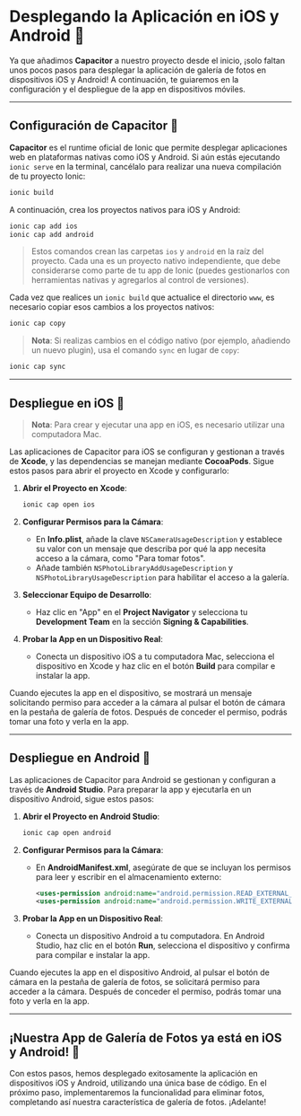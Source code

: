 # Desplegando la Aplicación en iOS y Android 📲

Ya que añadimos **Capacitor** a nuestro proyecto desde el inicio, ¡solo faltan unos pocos pasos para desplegar la aplicación de galería de fotos en dispositivos iOS y Android! A continuación, te guiaremos en la configuración y el despliegue de la app en dispositivos móviles.

---

## Configuración de Capacitor 🔌

**Capacitor** es el runtime oficial de Ionic que permite desplegar aplicaciones web en plataformas nativas como iOS y Android. Si aún estás ejecutando `ionic serve` en la terminal, cancélalo para realizar una nueva compilación de tu proyecto Ionic:

```bash
ionic build
```

A continuación, crea los proyectos nativos para iOS y Android:

```bash
ionic cap add ios
ionic cap add android
```

> Estos comandos crean las carpetas `ios` y `android` en la raíz del proyecto. Cada una es un proyecto nativo independiente, que debe considerarse como parte de tu app de Ionic (puedes gestionarlos con herramientas nativas y agregarlos al control de versiones).

Cada vez que realices un `ionic build` que actualice el directorio `www`, es necesario copiar esos cambios a los proyectos nativos:

```bash
ionic cap copy
```

> **Nota**: Si realizas cambios en el código nativo (por ejemplo, añadiendo un nuevo plugin), usa el comando `sync` en lugar de `copy`:

```bash
ionic cap sync
```

---

## Despliegue en iOS 🍎

> **Nota**: Para crear y ejecutar una app en iOS, es necesario utilizar una computadora Mac.

Las aplicaciones de Capacitor para iOS se configuran y gestionan a través de **Xcode**, y las dependencias se manejan mediante **CocoaPods**. Sigue estos pasos para abrir el proyecto en Xcode y configurarlo:

1. **Abrir el Proyecto en Xcode**:

   ```bash
   ionic cap open ios
   ```

2. **Configurar Permisos para la Cámara**: 

   - En **Info.plist**, añade la clave `NSCameraUsageDescription` y establece su valor con un mensaje que describa por qué la app necesita acceso a la cámara, como "Para tomar fotos".
   - Añade también `NSPhotoLibraryAddUsageDescription` y `NSPhotoLibraryUsageDescription` para habilitar el acceso a la galería.

3. **Seleccionar Equipo de Desarrollo**:
   - Haz clic en "App" en el **Project Navigator** y selecciona tu **Development Team** en la sección **Signing & Capabilities**.

4. **Probar la App en un Dispositivo Real**:
   - Conecta un dispositivo iOS a tu computadora Mac, selecciona el dispositivo en Xcode y haz clic en el botón **Build** para compilar e instalar la app.

Cuando ejecutes la app en el dispositivo, se mostrará un mensaje solicitando permiso para acceder a la cámara al pulsar el botón de cámara en la pestaña de galería de fotos. Después de conceder el permiso, podrás tomar una foto y verla en la app.

---

## Despliegue en Android 🤖

Las aplicaciones de Capacitor para Android se gestionan y configuran a través de **Android Studio**. Para preparar la app y ejecutarla en un dispositivo Android, sigue estos pasos:

1. **Abrir el Proyecto en Android Studio**:

   ```bash
   ionic cap open android
   ```

2. **Configurar Permisos para la Cámara**:
   - En **AndroidManifest.xml**, asegúrate de que se incluyan los permisos para leer y escribir en el almacenamiento externo:

     ```xml
     <uses-permission android:name="android.permission.READ_EXTERNAL_STORAGE"/>
     <uses-permission android:name="android.permission.WRITE_EXTERNAL_STORAGE"/>
     ```

3. **Probar la App en un Dispositivo Real**:
   - Conecta un dispositivo Android a tu computadora. En Android Studio, haz clic en el botón **Run**, selecciona el dispositivo y confirma para compilar e instalar la app.

Cuando ejecutes la app en el dispositivo Android, al pulsar el botón de cámara en la pestaña de galería de fotos, se solicitará permiso para acceder a la cámara. Después de conceder el permiso, podrás tomar una foto y verla en la app.

---

## ¡Nuestra App de Galería de Fotos ya está en iOS y Android! 🎉

Con estos pasos, hemos desplegado exitosamente la aplicación en dispositivos iOS y Android, utilizando una única base de código. En el próximo paso, implementaremos la funcionalidad para eliminar fotos, completando así nuestra característica de galería de fotos. ¡Adelante!
